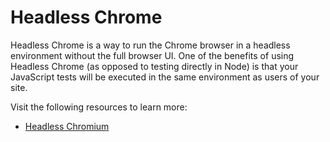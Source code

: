 # Headless Chrome

Headless Chrome is a way to run the Chrome browser in a headless environment without the full browser UI. One of the benefits of using Headless Chrome (as opposed to testing directly in Node) is that your JavaScript tests will be executed in the same environment as users of your site.

Visit the following resources to learn more:

- [Headless Chromium](https://chromium.googlesource.com/chromium/src/+/lkgr/headless/README.md)